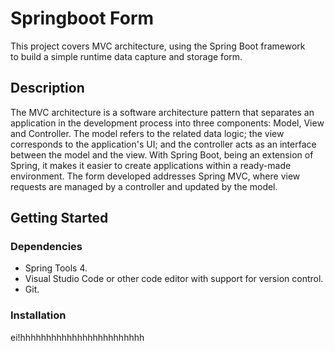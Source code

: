 # Springboot Form
This project covers MVC architecture, using the Spring Boot framework <br>
to build a simple runtime data capture and storage form.

## Description
The MVC architecture is a software architecture pattern that separates an application in the development process into three components: Model, View and Controller. The model refers to the related data logic; the view corresponds to the application's UI; and the controller acts as an interface between the model and the view. With Spring Boot, being an extension of Spring, it makes it easier to create applications within a ready-made environment. The form developed addresses Spring MVC, where view requests are managed by a controller and updated by the model.

## Getting Started

### Dependencies
- Spring Tools 4.
- Visual Studio Code or other code editor with support for version control.
- Git.

### Installation
<html>
<body>
<p>
ei!hhhhhhhhhhhhhhhhhhhhhhhh
</p> 
</body> 
</html>

 
